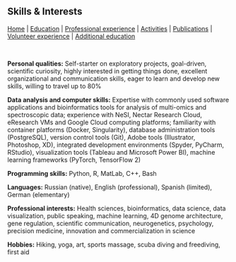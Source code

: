 ## **Skills & Interests**

[Home](index.md) | [Education](Education.md) | [Professional experience](PR_experience.md) | [Activities](AP.md) | [Publications](Publications.md) | [Volunteer experience](Volunteer_experience.md) | [Additional education](Additional_education.md)

&nbsp;

**Personal qualities:**
Self-starter on exploratory projects, goal-driven, scientific curiosity, highly interested in getting things done, excellent organizational and communication skills, eager to learn and develop new skills, willing to travel up to 80%

**Data analysis and computer skills:**
Expertise with commonly used software applications and bioinformatics tools for analysis of multi-omics and spectroscopic data; experience with NeSI, Nectar Research Cloud, eResearch VMs and Google Cloud computing platforms; familiarity with container platforms (Docker, Singularity), database administration tools (PostgreSQL), version control tools (Git), Adobe tools (Illustrator, Photoshop, XD), integrated development environments (Spyder, PyCharm, RStudio),
visualization tools (Tableau and Microsoft Power BI), machine learning frameworks (PyTorch, TensorFlow 2)

**Programming skills:**
Python, R, MatLab, C++, Bash

**Languages:**
Russian (native), English (professional), Spanish (limited), German (elementary)

**Professional interests:**
Health sciences, bioinformatics, data science, data visualization, public speaking, machine learning, 4D genome architecture, gene regulation, scientific communication, neurogenetics, psychology, precision medicine, innovation and commercialization in science

**Hobbies:**
Hiking, yoga, art, sports massage, scuba diving and freediving, first aid
